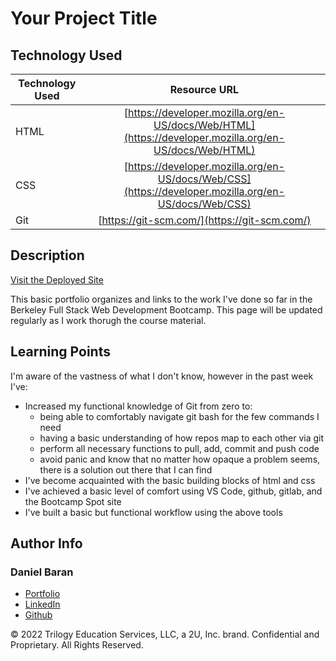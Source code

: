 # Your Project Title 

## Technology Used 

| Technology Used         | Resource URL           | 
| ------------- |:-------------:| 
| HTML    | [https://developer.mozilla.org/en-US/docs/Web/HTML](https://developer.mozilla.org/en-US/docs/Web/HTML) | 
| CSS     | [https://developer.mozilla.org/en-US/docs/Web/CSS](https://developer.mozilla.org/en-US/docs/Web/CSS)      |   
| Git | [https://git-scm.com/](https://git-scm.com/)     |    

## Description 

[Visit the Deployed Site](https://youtu.be/BFyeuLhjcPY)

This basic portfolio organizes and links to the work I've done so far in the Berkeley Full Stack Web Development Bootcamp.  This page will be updated regularly as I work thorugh the course material.





## Learning Points 

I'm aware of the vastness of what I don't know, however in the past week I've:
* Increased my functional knowledge of Git from zero to:
    * being able to comfortably navigate git bash for the few commands I need
    * having a basic understanding of how repos map to each other via git
    * perform all necessary functions to pull, add, commit and push code
    * avoid panic and know that no matter how opaque a problem seems, there is a solution out there that I can find
* I've become acquainted with the basic building blocks of html and css
* I've achieved a basic level of comfort using VS Code, github, gitlab, and the Bootcamp Spot site
* I've built a basic but functional workflow using the above tools


## Author Info


### Daniel Baran


* [Portfolio](https://youtu.be/bHX54GCrDB4)
* [LinkedIn](https://www.linkedin.com/in/danielbaran/)
* [Github](https://github.com/danielrbaran)




© 2022 Trilogy Education Services, LLC, a 2U, Inc. brand. Confidential and Proprietary. All Rights Reserved.